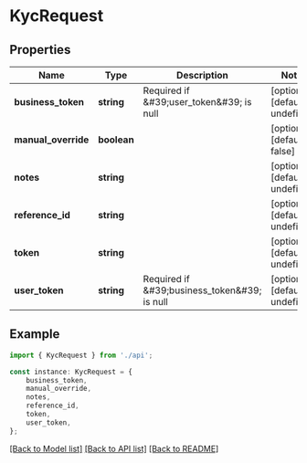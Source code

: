 # KycRequest


## Properties

Name | Type | Description | Notes
------------ | ------------- | ------------- | -------------
**business_token** | **string** | Required if \&#39;user_token\&#39; is null | [optional] [default to undefined]
**manual_override** | **boolean** |  | [optional] [default to false]
**notes** | **string** |  | [optional] [default to undefined]
**reference_id** | **string** |  | [optional] [default to undefined]
**token** | **string** |  | [optional] [default to undefined]
**user_token** | **string** | Required if \&#39;business_token\&#39; is null | [optional] [default to undefined]

## Example

```typescript
import { KycRequest } from './api';

const instance: KycRequest = {
    business_token,
    manual_override,
    notes,
    reference_id,
    token,
    user_token,
};
```

[[Back to Model list]](../README.md#documentation-for-models) [[Back to API list]](../README.md#documentation-for-api-endpoints) [[Back to README]](../README.md)
